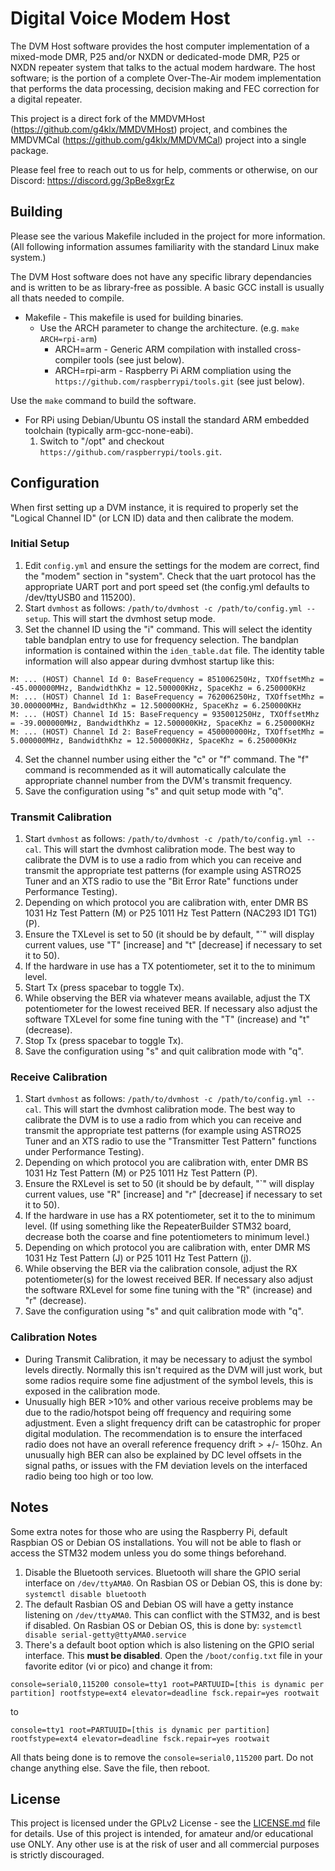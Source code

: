 
# Digital Voice Modem Host

The DVM Host software provides the host computer implementation of a mixed-mode DMR, P25 and/or NXDN or dedicated-mode DMR, P25 or NXDN repeater system that talks to the actual modem hardware. The host software; is the portion of a complete Over-The-Air modem implementation that performs the data processing, decision making and FEC correction for a digital repeater.

This project is a direct fork of the MMDVMHost (https://github.com/g4klx/MMDVMHost) project, and combines the MMDVMCal (https://github.com/g4klx/MMDVMCal) project into a single package.

Please feel free to reach out to us for help, comments or otherwise, on our Discord: https://discord.gg/3pBe8xgrEz

## Building

Please see the various Makefile included in the project for more information. (All following information assumes familiarity with the standard Linux make system.)

The DVM Host software does not have any specific library dependancies and is written to be as library-free as possible. A basic GCC install is usually all thats needed to compile.

* Makefile - This makefile is used for building binaries.
    - Use the ARCH parameter to change the architecture. (e.g. ```make ARCH=rpi-arm```)
        - ARCH=arm - Generic ARM compilation with installed cross-compiler tools (see just below).
        - ARCH=rpi-arm - Raspberry Pi ARM compliation using the ```https://github.com/raspberrypi/tools.git``` (see just below).

Use the ```make``` command to build the software.

* For RPi using Debian/Ubuntu OS install the standard ARM embedded toolchain (typically arm-gcc-none-eabi).
  1. Switch to "/opt" and checkout ```https://github.com/raspberrypi/tools.git```.

## Configuration

When first setting up a DVM instance, it is required to properly set the "Logical Channel ID" (or LCN ID) data and then calibrate the modem.

### Initial Setup
1. Edit ```config.yml``` and ensure the settings for the modem are correct, find the "modem" section in "system". Check that the uart protocol has the appropriate UART port and port speed set (the config.yml defaults to /dev/ttyUSB0 and 115200).
2. Start ```dvmhost``` as follows: ```/path/to/dvmhost -c /path/to/config.yml --setup```. This will start the dvmhost setup mode.
3. Set the channel ID using the "i" command. This will select the identity table bandplan entry to use for frequency selection. The bandplan information is contained within the ```iden_table.dat``` file. The identity table information will also appear during dvmhost startup like this:
```
M: ... (HOST) Channel Id 0: BaseFrequency = 851006250Hz, TXOffsetMhz = -45.000000MHz, BandwidthKhz = 12.500000KHz, SpaceKhz = 6.250000KHz
M: ... (HOST) Channel Id 1: BaseFrequency = 762006250Hz, TXOffsetMhz = 30.000000MHz, BandwidthKhz = 12.500000KHz, SpaceKhz = 6.250000KHz
M: ... (HOST) Channel Id 15: BaseFrequency = 935001250Hz, TXOffsetMhz = -39.000000MHz, BandwidthKhz = 12.500000KHz, SpaceKhz = 6.250000KHz
M: ... (HOST) Channel Id 2: BaseFrequency = 450000000Hz, TXOffsetMhz = 5.000000MHz, BandwidthKhz = 12.500000KHz, SpaceKhz = 6.250000KHz
```
4. Set the channel number using either the "c" or "f" command. The "f" command is recommended as it will automatically calculate the appropriate channel number from the DVM's transmit frequency.
5. Save the configuration using "s" and quit setup mode with "q".

### Transmit Calibration
1. Start ```dvmhost``` as follows: ```/path/to/dvmhost -c /path/to/config.yml --cal```. This will start the dvmhost calibration mode. The best way to calibrate the DVM is to use a radio from which you can receive and transmit the appropriate test patterns (for example using ASTRO25 Tuner and an XTS radio to use the "Bit Error Rate" functions under Performance Testing).
2. Depending on which protocol you are calibration with, enter DMR BS 1031 Hz Test Pattern (M) or P25 1011 Hz Test Pattern (NAC293 ID1 TG1) (P).
3. Ensure the TXLevel is set to 50 (it should be by default, "`" will display current values, use "T" [increase] and "t" [decrease] if necessary to set it to 50).
4. If the hardware in use has a TX potentiometer, set it to the to minimum level.
5. Start Tx (press spacebar to toggle Tx).
6. While observing the BER via whatever means available, adjust the TX potentiometer for the lowest received BER. If necessary also adjust the software TXLevel for some fine tuning with the "T" (increase) and "t" (decrease).
7. Stop Tx (press spacebar to toggle Tx).
8. Save the configuration using "s" and quit calibration mode with "q".

### Receive Calibration
1. Start ```dvmhost``` as follows: ```/path/to/dvmhost -c /path/to/config.yml --cal```. This will start the dvmhost calibration mode. The best way to calibrate the DVM is to use a radio from which you can receive and transmit the appropriate test patterns (for example using ASTRO25 Tuner and an XTS radio to use the "Transmitter Test Pattern" functions under Performance Testing).
2. Depending on which protocol you are calibration with, enter DMR BS 1031 Hz Test Pattern (M) or P25 1011 Hz Test Pattern (P).
3. Ensure the RXLevel is set to 50 (it should be by default, "`" will display current values, use "R" [increase] and "r" [decrease] if necessary to set it to 50).
4. If the hardware in use has a RX potentiometer, set it to the to minimum level. (If using something like the RepeaterBuilder STM32 board, decrease both the coarse and fine potentiometers to minimum level.)
5. Depending on which protocol you are calibration with, enter DMR MS 1031 Hz Test Pattern (J) or P25 1011 Hz Test Pattern (j).
6. While observing the BER via the calibration console, adjust the RX potentiometer(s) for the lowest received BER. If necessary also adjust the software RXLevel for some fine tuning with the "R" (increase) and "r" (decrease).
7. Save the configuration using "s" and quit calibration mode with "q".

### Calibration Notes
* During Transmit Calibration, it may be necessary to adjust the symbol levels directly. Normally this isn't required as the DVM will just work, but some radios require some fine adjustment of the symbol levels, this is exposed in the calibration mode.
* Unusually high BER >10% and other various receive problems may be due to the radio/hotspot being off frequency and requiring some adjustment. Even a slight frequency drift can be catastrophic for proper digital modulation. The recommendation is to ensure the interfaced radio does not have an overall reference frequency drift > +/- 150hz. An unusually high BER can also be explained by DC level offsets in the signal paths, or issues with the FM deviation levels on the interfaced radio being too high or too low.

## Notes

Some extra notes for those who are using the Raspberry Pi, default Raspbian OS or Debian OS installations. You will not be able to flash or access the STM32 modem unless you do some things beforehand. 

1. Disable the Bluetooth services. Bluetooth will share the GPIO serial interface on ```/dev/ttyAMA0```. On Rasbian OS or Debian OS, this is done by: ```systemctl disable bluetooth```
2. The default Rasbian OS and Debian OS will have a getty instance listening on ```/dev/ttyAMA0```. This can conflict with the STM32, and is best if disabled. On Rasbian OS or Debian OS, this is done by: ```systemctl disable serial-getty@ttyAMA0.service```
3. There's a default boot option which is also listening on the GPIO serial interface. This **must be disabled**. Open the ```/boot/config.txt``` file in your favorite editor (vi or pico) and change it from: 

 ```console=serial0,115200 console=tty1 root=PARTUUID=[this is dynamic per partition] rootfstype=ext4 elevator=deadline fsck.repair=yes rootwait```
 
 to
 
 ```console=tty1 root=PARTUUID=[this is dynamic per partition] rootfstype=ext4 elevator=deadline fsck.repair=yes rootwait```
 
 All thats being done is to remove the ```console=serial0,115200``` part. Do not change anything else. Save the file, then reboot.

## License

This project is licensed under the GPLv2 License - see the [LICENSE.md](LICENSE.md) file for details. Use of this project is intended, for amateur and/or educational use ONLY. Any other use is at the risk of user and all commercial purposes is strictly discouraged.

